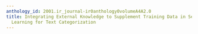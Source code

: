 ```yaml
---
anthology_id: 2001.ir_journal-ir0anthology0volumeA4A2.0
title: Integrating External Knowledge to Supplement Training Data in Semi-Supervised
  Learning for Text Categorization
---
```

